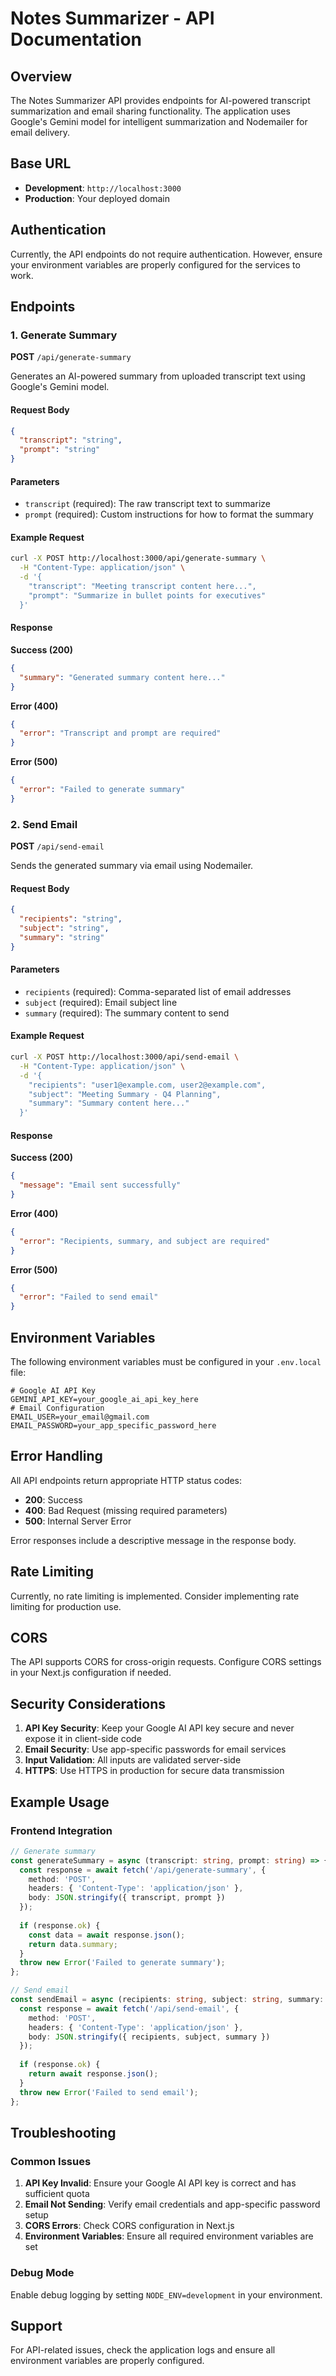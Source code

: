 # Notes Summarizer - API Documentation

## Overview

The Notes Summarizer API provides endpoints for AI-powered transcript summarization and email sharing functionality. The application uses Google's Gemini model for intelligent summarization and Nodemailer for email delivery.

## Base URL

- **Development**: `http://localhost:3000`
- **Production**: Your deployed domain

## Authentication

Currently, the API endpoints do not require authentication. However, ensure your environment variables are properly configured for the services to work.

## Endpoints

### 1. Generate Summary

**POST** `/api/generate-summary`

Generates an AI-powered summary from uploaded transcript text using Google's Gemini model.

#### Request Body

```json
{
  "transcript": "string",
  "prompt": "string"
}
```

#### Parameters

- `transcript` (required): The raw transcript text to summarize
- `prompt` (required): Custom instructions for how to format the summary

#### Example Request

```bash
curl -X POST http://localhost:3000/api/generate-summary \
  -H "Content-Type: application/json" \
  -d '{
    "transcript": "Meeting transcript content here...",
    "prompt": "Summarize in bullet points for executives"
  }'
```

#### Response

**Success (200)**
```json
{
  "summary": "Generated summary content here..."
}
```

**Error (400)**
```json
{
  "error": "Transcript and prompt are required"
}
```

**Error (500)**
```json
{
  "error": "Failed to generate summary"
}
```

### 2. Send Email

**POST** `/api/send-email`

Sends the generated summary via email using Nodemailer.

#### Request Body

```json
{
  "recipients": "string",
  "subject": "string",
  "summary": "string"
}
```

#### Parameters

- `recipients` (required): Comma-separated list of email addresses
- `subject` (required): Email subject line
- `summary` (required): The summary content to send

#### Example Request

```bash
curl -X POST http://localhost:3000/api/send-email \
  -H "Content-Type: application/json" \
  -d '{
    "recipients": "user1@example.com, user2@example.com",
    "subject": "Meeting Summary - Q4 Planning",
    "summary": "Summary content here..."
  }'
```

#### Response

**Success (200)**
```json
{
  "message": "Email sent successfully"
}
```

**Error (400)**
```json
{
  "error": "Recipients, summary, and subject are required"
}
```

**Error (500)**
```json
{
  "error": "Failed to send email"
}
```

## Environment Variables

The following environment variables must be configured in your `.env.local` file:

```env
# Google AI API Key
GEMINI_API_KEY=your_google_ai_api_key_here
# Email Configuration
EMAIL_USER=your_email@gmail.com
EMAIL_PASSWORD=your_app_specific_password_here
```

## Error Handling

All API endpoints return appropriate HTTP status codes:

- **200**: Success
- **400**: Bad Request (missing required parameters)
- **500**: Internal Server Error

Error responses include a descriptive message in the response body.

## Rate Limiting

Currently, no rate limiting is implemented. Consider implementing rate limiting for production use.

## CORS

The API supports CORS for cross-origin requests. Configure CORS settings in your Next.js configuration if needed.

## Security Considerations

1. **API Key Security**: Keep your Google AI API key secure and never expose it in client-side code
2. **Email Security**: Use app-specific passwords for email services
3. **Input Validation**: All inputs are validated server-side
4. **HTTPS**: Use HTTPS in production for secure data transmission

## Example Usage

### Frontend Integration

```typescript
// Generate summary
const generateSummary = async (transcript: string, prompt: string) => {
  const response = await fetch('/api/generate-summary', {
    method: 'POST',
    headers: { 'Content-Type': 'application/json' },
    body: JSON.stringify({ transcript, prompt })
  });
  
  if (response.ok) {
    const data = await response.json();
    return data.summary;
  }
  throw new Error('Failed to generate summary');
};

// Send email
const sendEmail = async (recipients: string, subject: string, summary: string) => {
  const response = await fetch('/api/send-email', {
    method: 'POST',
    headers: { 'Content-Type': 'application/json' },
    body: JSON.stringify({ recipients, subject, summary })
  });
  
  if (response.ok) {
    return await response.json();
  }
  throw new Error('Failed to send email');
};
```

## Troubleshooting

### Common Issues

1. **API Key Invalid**: Ensure your Google AI API key is correct and has sufficient quota
2. **Email Not Sending**: Verify email credentials and app-specific password setup
3. **CORS Errors**: Check CORS configuration in Next.js
4. **Environment Variables**: Ensure all required environment variables are set

### Debug Mode

Enable debug logging by setting `NODE_ENV=development` in your environment.

## Support

For API-related issues, check the application logs and ensure all environment variables are properly configured.
